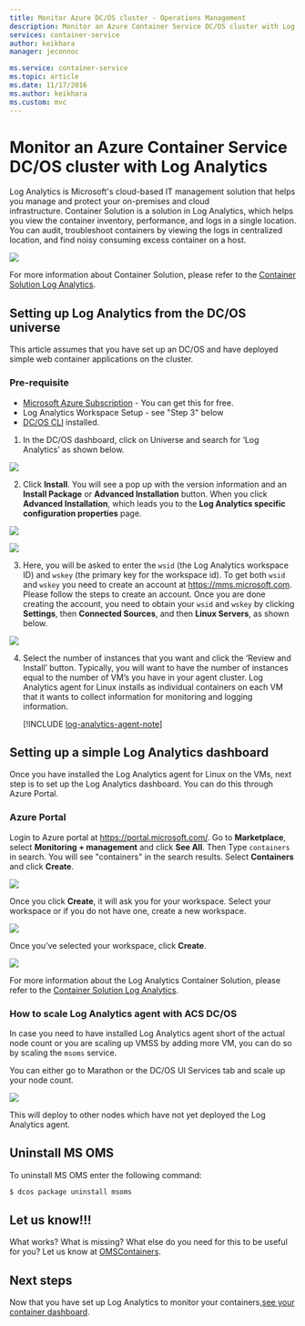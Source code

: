 ```yaml
---
title: Monitor Azure DC/OS cluster - Operations Management
description: Monitor an Azure Container Service DC/OS cluster with Log Analytics.
services: container-service
author: keikhara
manager: jeconnoc

ms.service: container-service
ms.topic: article
ms.date: 11/17/2016
ms.author: keikhara
ms.custom: mvc
---
```


# Monitor an Azure Container Service DC/OS cluster with Log Analytics

Log Analytics is Microsoft's cloud-based IT
management solution that helps you manage and protect your on-premises
and cloud infrastructure. Container Solution is a solution in Log
Analytics, which helps you view the container inventory, performance,
and logs in a single location. You can audit, troubleshoot containers by
viewing the logs in centralized location, and find noisy consuming
excess container on a host.

![](media/container-service-monitoring-oms/image1.png)

For more information about Container Solution, please refer to the
[Container Solution Log
Analytics](../../log-analytics/log-analytics-containers.md).

## Setting up Log Analytics from the DC/OS universe


This article assumes that you have set up an DC/OS and
have deployed simple web container applications on the cluster.

### Pre-requisite
- [Microsoft Azure Subscription](https://azure.microsoft.com/free/) - You can get this for free.  
- Log Analytics Workspace Setup - see "Step 3" below
- [DC/OS CLI](https://dcos.io/docs/1.8/usage/cli/install/) installed.

1. In the DC/OS dashboard, click on Universe and search
for ‘Log Analytics’ as shown below.

![](media/container-service-monitoring-oms/image2.png)

2. Click **Install**. You will see a pop up with the version
information and an **Install Package** or **Advanced Installation**
button. When you click **Advanced Installation**, which leads you to the **Log Analytics specific configuration
properties** page.

![](media/container-service-monitoring-oms/image3.png)

![](media/container-service-monitoring-oms/image4.png)

3. Here, you will be asked to enter the `wsid` (the Log Analytics workspace ID)
and `wskey` (the primary key for the workspace id). To get both `wsid` and
`wskey` you need to create an account at <https://mms.microsoft.com>.
Please follow the steps to create an account. Once you are done creating
the account, you need to obtain your `wsid` and `wskey` by clicking **Settings**, then **Connected Sources**, and then **Linux Servers**, as shown below.

 ![](media/container-service-monitoring-oms/image5.png)

4. Select the number of instances that you want and click the ‘Review and Install’ button. Typically, you will want to have the number of instances equal to the number of VM’s you have in your agent cluster. Log Analytics agent for Linux installs as individual containers on each VM that it wants to collect information for monitoring and logging information.

   [!INCLUDE [log-analytics-agent-note](../../../includes/log-analytics-agent-note.md)] 

## Setting up a simple Log Analytics dashboard

Once you have installed the Log Analytics agent for Linux on the VMs, next step is
to set up the Log Analytics dashboard. You can do this through Azure Portal.

### Azure Portal 

Login to Azure portal at <https://portal.microsoft.com/>. Go to
**Marketplace**, select **Monitoring + management** and click **See All**. Then Type `containers` in search. You will see "containers" in the search results. Select **Containers** and click **Create**.

![](media/container-service-monitoring-oms/image9.png)

Once you click **Create**, it will ask you for your workspace. Select your
workspace or if you do not have one, create a new workspace.

![](media/container-service-monitoring-oms/image10.PNG)

Once you’ve selected your workspace, click **Create**.

![](media/container-service-monitoring-oms/image11.png)

For more information about the Log Analytics Container Solution, please refer to the
[Container Solution Log
Analytics](../../log-analytics/log-analytics-containers.md).

### How to scale Log Analytics agent with ACS DC/OS 

In case you need to have installed Log Analytics agent short of the actual node
count or you are scaling up VMSS by adding more VM, you can do so by
scaling the `msoms` service.

You can either go to Marathon or the DC/OS UI Services tab and scale up
your node count.

![](media/container-service-monitoring-oms/image12.PNG)

This will deploy to other nodes which have not yet deployed the Log Analytics agent.

## Uninstall MS OMS

To uninstall MS OMS enter the following command:

```bash
$ dcos package uninstall msoms
```

## Let us know!!!
What works? What is missing? What else do you need for this to be useful for you? Let us know at <a href="mailto:OMSContainers@microsoft.com">OMSContainers</a>.

## Next steps

 Now that you have set up Log Analytics to monitor your containers,[see your container dashboard](../../log-analytics/log-analytics-containers.md).
